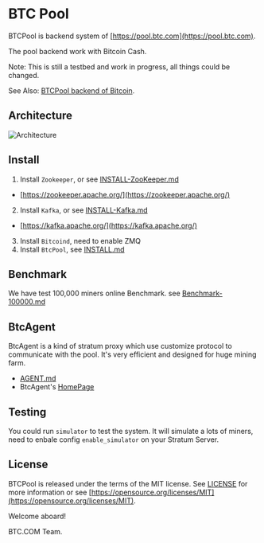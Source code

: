 BTC Pool
==================

BTCPool is backend system of [https://pool.btc.com](https://pool.btc.com).

The pool backend work with Bitcoin Cash.

Note: This is still a testbed and work in progress, all things could be changed.

See Also: [BTCPool backend of Bitcoin](https://github.com/btccom/btcpool).

## Architecture

![Architecture](docs/btcpool.png)

## Install

1. Install `Zookeeper`, or see [INSTALL-ZooKeeper.md](docs/INSTALL-ZooKeeper.md)
  * [https://zookeeper.apache.org/](https://zookeeper.apache.org/)
2. Install `Kafka`, or see [INSTALL-Kafka.md](docs/INSTALL-Kafka.md)
  * [https://kafka.apache.org/](https://kafka.apache.org/)
3. Install `Bitcoind`, need to enable ZMQ
4. Install `BtcPool`, see [INSTALL.md](INSTALL.md)

## Benchmark

We have test 100,000 miners online Benchmark. see [Benchmark-100000.md](docs/Benchmark-100000.md)

## BtcAgent

BtcAgent is a kind of stratum proxy which use customize protocol to communicate with the pool. It's very efficient and designed for huge mining farm.

* [AGENT.md](docs/AGENT.md)
* BtcAgent's [HomePage](https://github.com/btccom/btcagent)

## Testing

You could run `simulator` to test the system. It will simulate a lots of miners, need to enbale config `enable_simulator` on your Stratum Server.

## License
BTCPool is released under the terms of the MIT license. See [LICENSE](LICENSE) for more information or see [https://opensource.org/licenses/MIT](https://opensource.org/licenses/MIT).


Welcome aboard!

BTC.COM Team.
